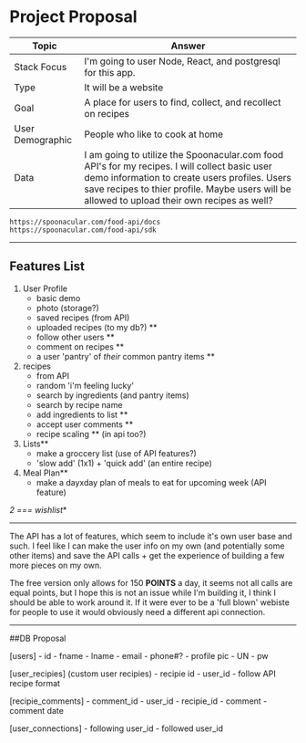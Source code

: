 
# Project Proposal 


| Topic  | Answer |
| ------------- | ------------- |
| Stack Focus   | I'm going to user Node, React, and postgresql for this app.  |
| Type   | It will be a website |
| Goal  | A place for users to find, collect, and recollect on recipes |
| User Demographic   | People who like to cook at home |
| Data   | I am going to utilize the Spoonacular.com food API's for my recipes. I will collect basic user demo information to create users profiles. Users save recipes to thier profile. Maybe users will be allowed to upload their own recipes as well? |


	https://spoonacular.com/food-api/docs
	https://spoonacular.com/food-api/sdk  

---

 ## Features List 
 1. User Profile
    - basic demo 
    - photo (storage?)
    - saved recipes (from API)
    - uploaded recipes (to my db?) **
    - follow other users **
    - comment on recipes **
    - a user 'pantry' of *their* common pantry items **
1. recipes 
   - from API 
   - random 'i'm feeling lucky' 
   - search by ingredients (and pantry items)
   - search by recipe name 
   - add ingredients to list **
   - accept user comments **
   - recipe scaling ** (in api too?)
2. Lists**
    - make a groccery list (use of API features?)
    - 'slow add' (1x1) + 'quick add' (an entire recipe)
3. Meal Plan**
    - make a dayxday plan of meals to eat for upcoming week (API feature)

**2* === wishlist**

---

The API has a lot of features, which seem to include it's own user base and such. I feel like I can make the user info on my own (and potentially some other items) and save the API calls + get the experience of building a few more pieces on my own. 


The free version only allows for 150 **POINTS** a day, it seems not all calls are equal points, but I hope this is not an issue while I'm building it, I think I should be able to work around it. If it were ever to be a 'full blown' webiste for people to use it would obviously need a different api connection. 

------

##DB Proposal

[users]
    - id
    - fname
    - lname
    - email
    - phone#?
    - profile pic
    - UN
    - pw

[user_recipies]
    (custom user recipies)
    - recipie id
    - user_id
    - follow API recipe format 

[recipie_comments]
    - comment_id
    - user_id
    - recipie_id
    - comment
    - comment date

[user_connections]
    - following user_id
    - followed user_id
